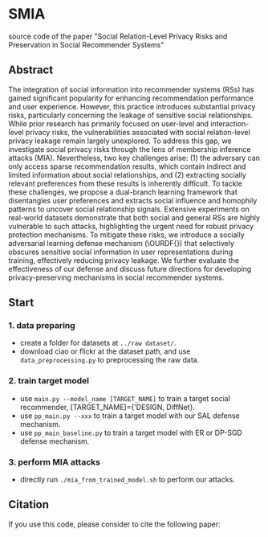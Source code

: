 # SMIA
source code of the paper "Social Relation-Level Privacy Risks and Preservation in Social Recommender Systems"

## Abstract
The integration of social information into recommender systems (RSs) has gained significant popularity for enhancing recommendation performance and user experience. However, this practice introduces substantial privacy risks, particularly concerning the leakage of sensitive social relationships. While prior research has primarily focused on user-level and interaction-level privacy risks, the vulnerabilities associated with social relation-level privacy leakage remain largely unexplored. To address this gap, we investigate social privacy risks through the lens of membership inference attacks (MIA). Nevertheless, two key challenges arise: (1) the adversary can only access sparse recommendation results, which contain indirect and limited information about social relationships, and (2) extracting socially relevant preferences from these results is inherently difficult. To tackle these challenges, we propose a dual-branch learning framework that disentangles user preferences and extracts social influence and homophily patterns to uncover social relationship signals. Extensive experiments on real-world datasets demonstrate that both social and general RSs are highly vulnerable to such attacks, highlighting the urgent need for robust privacy protection mechanisms. To mitigate these risks, we introduce a socially adversarial learning defense mechanism (\OURDF{}) that selectively obscures sensitive social information in user representations during training, effectively reducing privacy leakage. We further evaluate the effectiveness of our defense and discuss future directions for developing privacy-preserving mechanisms in social recommender systems.


## Start
### 1. data preparing
- create a folder for datasets at `../raw dataset/`.
- download ciao or flickr at the dataset path, and use `data_preprocessing.py` to preprocessing the raw data.

### 2. train target model
- use `main.py --model_name [TARGET_NAME]` to train a target social recommender, [TARGET_NAME]={'DESIGN, DiffNet}.
- use `pp_main.py --xxx` to train a target model with our SAL defense mechanism.
- use `pp_main_baseline.py` to train a target model with ER or DP-SGD defense mechanism.

### 3. perform MIA attacks
- directly run `./mia_from_trained_model.sh` to perform our attacks.

## Citation 
If you use this code, please consider to cite the following paper:

```

```
